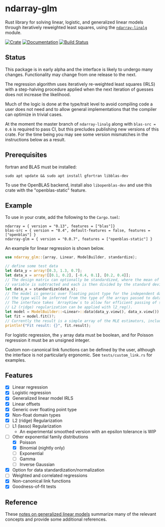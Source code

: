 # ndarray-glm

Rust library for solving linear, logistic, and generalized linear models through
iteratively reweighted least squares, using the
[`ndarray-linalg`](https://docs.rs/crate/ndarray-linalg/) module.

[![Crate](https://img.shields.io/crates/v/ndarray-glm.svg)](https://crates.io/crates/ndarray-glm)
[![Documentation](https://docs.rs/ndarray-glm/badge.svg)](https://docs.rs/ndarray-glm)
[![Build Status](https://travis-ci.org/felix-clark/ndarray-glm.png?branch=master)](https://travis-ci.org/felix-clark/ndarray-glm)

## Status

This package is in early alpha and the interface is likely to undergo many
changes. Functionality may change from one release to the next.

The regression algorithm uses iteratively re-weighted least squares (IRLS) with
a step-halving procedure applied when the next iteration of guesses does not
increase the likelihood.

Much of the logic is done at the type/trait level to avoid compiling code a user does
not need and to allow general implementations that the compiler can optimize in trivial
cases.

At the moment the master branch of `ndarray-linalg` along with `blas-src = 0.6`
is required to pass CI, but this precludes publishing new versions of this
crate. For the time being you may see some version mismatches in the
instructions below as a result.

## Prerequisites

fortran and BLAS must be installed:
```
sudo apt update && sudo apt install gfortran libblas-dev
```

To use the OpenBLAS backend, install also `libopenblas-dev` and use this crate with the
"openblas-static" feature.

## Example

To use in your crate, add the following to the `Cargo.toml`:

```
ndarray = { version = "0.13", features = ["blas"]}
blas-src = { version = "0.4", default-features = false, features = ["openblas"] }
ndarray-glm = { version = "0.0.7", features = ["openblas-static"] }
```

An example for linear regression is shown below.

``` rust
use ndarray_glm::{array, Linear, ModelBuilder, standardize};

// define some test data
let data_y = array![0.3, 1.3, 0.7];
let data_x = array![[0.1, 0.2], [-0.4, 0.1], [0.2, 0.4]];
// The design matrix can optionally be standardized, where the mean of each independent
// variable is subtracted and each is then divided by the standard deviation of that variable.
let data_x = standardize(data_x);
// The model is generic over floating point type for the independent data variables, and
// the type will be inferred from the type of the arrays passed to data().
// The interface takes `ArrayView`s to allow for efficient passing of slices.
// L2 (ridge) regularization can be applied with l2_reg().
let model = ModelBuilder::<Linear>::data(data_y.view(), data_x.view()).l2_reg(1e-5).build()?;
let fit = model.fit()?;
// Currently the result is a simple array of the MLE estimators, including the intercept term.
println!("Fit result: {}", fit.result);
```

For logistic regression, the `y` array data must be boolean, and for Poisson
regression it must be an unsigned integer.

Custom non-canonical link functions can be defined by the user, although the
interface is not particularly ergonomic. See `tests/custom_link.rs` for examples.

## Features

- [X] Linear regression
- [X] Logistic regression
- [X] Generalized linear model IRLS
- [X] Linear offsets
- [X] Generic over floating point type
- [X] Non-float domain types
- [X] L2 (ridge) Regularization
- [ ] L1 (lasso) Regularization
  - An experimental smoothed version with an epsilon tolerance is WIP
- [ ] Other exponential family distributions
  - [X] Poisson
  - [X] Binomial (nightly only)
  - [ ] Exponential
  - [ ] Gamma
  - [ ] Inverse Gaussian
- [X] Option for data standardization/normalization
- [ ] Weighted and correlated regressions
- [X] Non-canonical link functions
- [X] Goodness-of-fit tests

## Reference

These [notes on generalized linear models](https://felix-clark.github.io/glm-math)
summarize many of the relevant concepts and provide some additional references.
